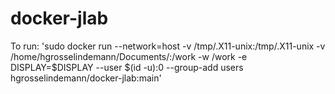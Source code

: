 # docker-jlab
To run:
'sudo docker run --network=host -v /tmp/.X11-unix:/tmp/.X11-unix -v /home/hgrosselindemann/Documents/:/work -w /work -e DISPLAY=$DISPLAY --user $(id -u):0 --group-add users hgrosselindemann/docker-jlab:main'
